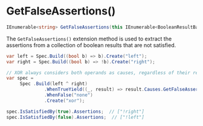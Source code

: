 ﻿# GetFalseAssertions()

```csharp
IEnumerable<string> GetFalseAssertions(this IEnumerable<BooleanResultBase> results)
```

The `GetFalseAssertions()` extension method is used to extract the assertions from a collection of boolean results
that are not satisfied.

```csharp
var left = Spec.Build((bool b) => b).Create("left");
var right = Spec.Build((bool b) => !b).Create("right");    

// XOR always considers both operands as causes, regardless of their results
var spec =
     Spec .Build(left ^ right)
              .WhenTrueYield((_, result) => result.Causes.GetFalseAssertions())
              .WhenFalse("none")
              .Create("xor");

spec.IsSatisfiedBy(true).Assertions;  // ["!right"]
spec.IsSatisfiedBy(false).Assertions;  // ["!left"]
```